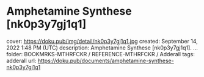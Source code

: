 # Amphetamine Synthese [nk0p3y7gj1q1]

cover: https://doku.pub/img/detail/nk0p3y7gj1q1.jpg
created: September 14, 2022 1:48 PM (UTC)
description: Amphetamine Synthese [nk0p3y7gj1q1]. ...
folder: BOOKMRKS-MTHRFCKR / REFERENCE-MTHRFCKR / Adderall
tags: adderall
url: https://doku.pub/documents/amphetamine-synthese-nk0p3y7gj1q1